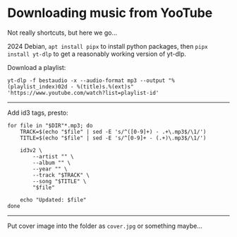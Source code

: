 # Downloading music from YooTube

Not really shortcuts, but here we go...

2024 Debian, `apt install pipx` to install python packages, then `pipx install yt-dlp` to get a reasonably working version of yt-dlp.

Download a playlist:

```
yt-dlp -f bestaudio -x --audio-format mp3 --output "%(playlist_index)02d - %(title)s.%(ext)s" 'https://www.youtube.com/watch?list=playlist-id'
```

---

Add id3 tags, presto:

```
for file in "$DIR"*.mp3; do
    TRACK=$(echo "$file" | sed -E 's/^([0-9]+) - .+\.mp3$/\1/')
    TITLE=$(echo "$file" | sed -E 's/^[0-9]+ - (.+)\.mp3$/\1/')

    id3v2 \
        --artist "" \
        --album "" \
        --year "" \
        --track "$TRACK" \
        --song "$TITLE" \
        "$file"

    echo "Updated: $file"
done
```

---

Put cover image into the folder as `cover.jpg` or something maybe...
